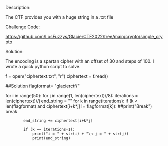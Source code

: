 Description:

The CTF provides you with a huge string in a .txt file

Challenge Code:

https://github.com/LosFuzzys/GlacierCTF2022/tree/main/crypto/simple_crypto

Solution:

The encoding is a spartan cipher with an offset of 30 and steps of 100. I wrote a quick python script to solve. 

f = open("ciphertext.txt", "r")
ciphertext = f.read()

##Solution
flagformat= "glacierctf{"

for i in range(50):
    for j in range(1, len(ciphertext)//8):
        iterations = len(ciphertext)//j
        end_string = ""
        for k in range(iterations):
            if (k < len(flagformat) and ciphertext[i+k*j] != flagformat[k]):
                ##print("Break")
                break

            end_string += ciphertext[i+k*j]

            if (k == iterations-1):
                print("i = " + str(i) + "\n j = " + str(j))
                print(end_string)

